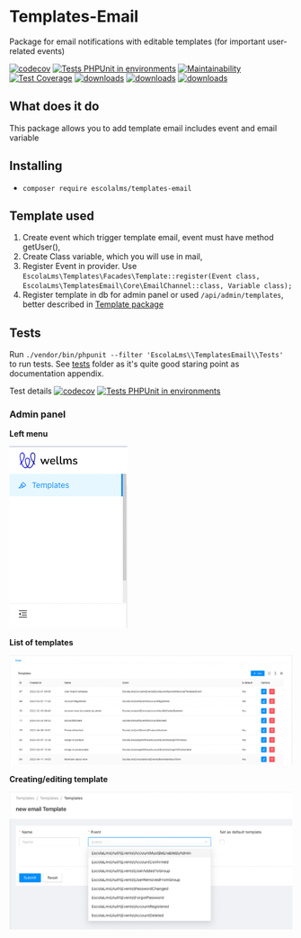 # Templates-Email

Package for email notifications with editable templates (for important user-related events)

[![codecov](https://codecov.io/gh/EscolaLMS/Templates-Email/branch/main/graph/badge.svg?token=O91FHNKI6R)](https://codecov.io/gh/EscolaLMS/Templates-Email)
[![Tests PHPUnit in environments](https://github.com/EscolaLMS/Templates-Email/actions/workflows/test.yml/badge.svg)](https://github.com/EscolaLMS/Templates-Email/actions/workflows/test.yml)
[![Maintainability](https://api.codeclimate.com/v1/badges/7d61484f7610611183ff/maintainability)](https://codeclimate.com/github/EscolaLMS/Templates-Email/maintainability)
[![Test Coverage](https://api.codeclimate.com/v1/badges/7d61484f7610611183ff/test_coverage)](https://codeclimate.com/github/EscolaLMS/Templates-Email/test_coverage)
[![downloads](https://img.shields.io/packagist/dt/escolalms/templates-email)](https://packagist.org/packages/escolalms/templates-email)
[![downloads](https://img.shields.io/packagist/v/escolalms/templates-email)](https://packagist.org/packages/escolalms/templates-email)
[![downloads](https://img.shields.io/packagist/l/escolalms/templates-email)](https://packagist.org/packages/escolalms/templates-email)

## What does it do

This package allows you to add template email includes event and email variable

## Installing

- `composer require escolalms/templates-email`
## Template used

1. Create event which trigger template email, event must have method getUser(),
2. Create Class variable, which you will use in mail,
3. Register Event in provider. Use `EscolaLms\Templates\Facades\Template::register(Event class, EscolaLms\TemplatesEmail\Core\EmailChannel::class, Variable class);`
4. Register template in db for admin panel or used `/api/admin/templates`, better described in [Template package](https://github.com/EscolaLMS/Templates)

## Tests

Run `./vendor/bin/phpunit --filter 'EscolaLms\\TemplatesEmail\\Tests'` to run tests. See [tests](tests) folder as it's quite good staring point as documentation appendix.

Test details [![codecov](https://codecov.io/gh/EscolaLMS/Templates-Email/branch/main/graph/badge.svg?token=O91FHNKI6R)](https://codecov.io/gh/EscolaLMS/Templates-Email) [![Tests PHPUnit in environments](https://github.com/EscolaLMS/Templates-Email/actions/workflows/test.yml/badge.svg)](https://github.com/EscolaLMS/Templates-Email/actions/workflows/test.yml)

### Admin panel

**Left menu**

![Menu](docs/menu.png "Menu")

**List of templates**

![List of templates](docs/list.png "List of templates")

**Creating/editing template**

![Creating/editing template](docs/edit.png "Creating or editing template")
